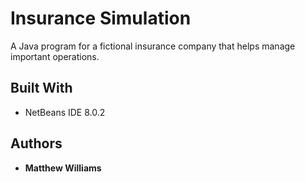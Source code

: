 # Insurance Simulation

A Java program for a fictional insurance company that helps manage important operations.

## Built With

* NetBeans IDE 8.0.2

## Authors

* **Matthew Williams**
